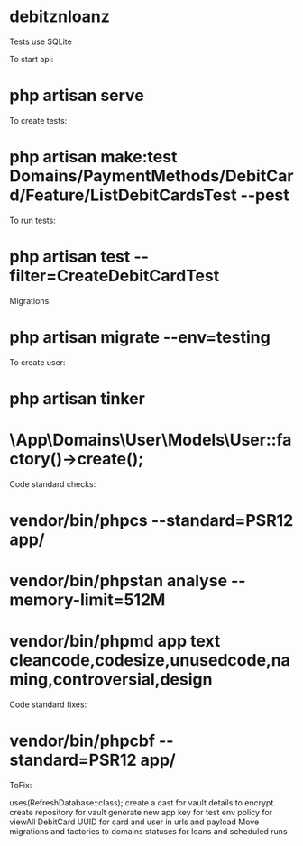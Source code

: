 # debitznloanz

Tests use SQLite

To start api:
# php artisan serve

To create tests:
# php artisan make:test Domains/PaymentMethods/DebitCard/Feature/ListDebitCardsTest --pest

To run tests:
# php artisan test --filter=CreateDebitCardTest

Migrations:

# php artisan migrate --env=testing

To create user:

# php artisan tinker

# \App\Domains\User\Models\User::factory()->create();

Code standard checks:

# vendor/bin/phpcs --standard=PSR12 app/

# vendor/bin/phpstan analyse --memory-limit=512M

# vendor/bin/phpmd app text cleancode,codesize,unusedcode,naming,controversial,design


Code standard fixes:

# vendor/bin/phpcbf --standard=PSR12 app/





ToFix: 

uses(RefreshDatabase::class);
create a cast for vault details to encrypt.
create repository for vault
generate new app key for test env
policy for viewAll DebitCard
UUID for card and user in urls and payload
Move migrations and factories to domains
statuses for loans and scheduled runs



